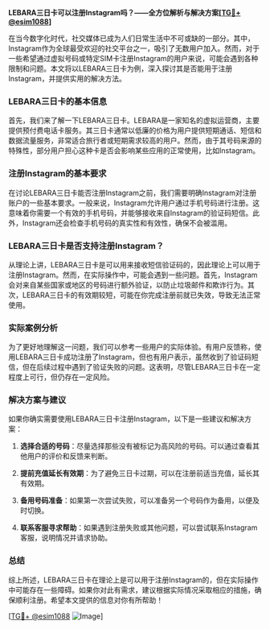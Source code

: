 **LEBARA三日卡可以注册Instagram吗？——全方位解析与解决方案[[TG💪+ @esim1088](https://t.me/s/esim1088)]**

在当今数字化时代，社交媒体已成为人们日常生活中不可或缺的一部分。其中，Instagram作为全球最受欢迎的社交平台之一，吸引了无数用户加入。然而，对于一些希望通过虚拟号码或特定SIM卡注册Instagram的用户来说，可能会遇到各种限制和问题。本文将以LEBARA三日卡为例，深入探讨其是否能用于注册Instagram，并提供实用的解决方法。

### LEBARA三日卡的基本信息

首先，我们来了解一下LEBARA三日卡。LEBARA是一家知名的虚拟运营商，主要提供预付费电话卡服务。其三日卡通常以低廉的价格为用户提供短期通话、短信和数据流量服务，非常适合旅行者或短期需求较高的用户。然而，由于其号码来源的特殊性，部分用户担心这种卡是否会影响某些应用的正常使用，比如Instagram。

### 注册Instagram的基本要求

在讨论LEBARA三日卡能否注册Instagram之前，我们需要明确Instagram对注册账户的一些基本要求。一般来说，Instagram允许用户通过手机号码进行注册。这意味着你需要一个有效的手机号码，并能够接收来自Instagram的验证码短信。此外，Instagram还会检查手机号码的真实性和有效性，确保不会被滥用。

### LEBARA三日卡是否支持注册Instagram？

从理论上讲，LEBARA三日卡是可以用来接收短信验证码的，因此理论上可以用于注册Instagram。然而，在实际操作中，可能会遇到一些问题。首先，Instagram会对来自某些国家或地区的号码进行额外验证，以防止垃圾邮件和欺诈行为。其次，LEBARA三日卡的有效期较短，可能在你完成注册前就已失效，导致无法正常使用。

### 实际案例分析

为了更好地理解这一问题，我们可以参考一些用户的实际体验。有用户反馈称，使用LEBARA三日卡成功注册了Instagram，但也有用户表示，虽然收到了验证码短信，但在后续过程中遇到了验证失败的问题。这表明，尽管LEBARA三日卡在一定程度上可行，但仍存在一定风险。

### 解决方案与建议

如果你确实需要使用LEBARA三日卡注册Instagram，以下是一些建议和解决方案：

1. **选择合适的号码**：尽量选择那些没有被标记为高风险的号码。可以通过查看其他用户的评价和反馈来判断。
   
2. **提前充值延长有效期**：为了避免三日卡过期，可以在注册前适当充值，延长其有效期。

3. **备用号码准备**：如果第一次尝试失败，可以准备另一个号码作为备用，以便及时切换。

4. **联系客服寻求帮助**：如果遇到注册失败或其他问题，可以尝试联系Instagram客服，说明情况并请求协助。

### 总结

综上所述，LEBARA三日卡在理论上是可以用于注册Instagram的，但在实际操作中可能存在一些障碍。如果你对此有需求，建议根据实际情况采取相应的措施，确保顺利注册。希望本文提供的信息对你有所帮助！

[[TG💪+ @esim1088](https://t.me/s/esim1088) ![Image](https://i.postimg.cc/4NQfJmqS/Snipaste-2025-05-13-00-14-12.png)]